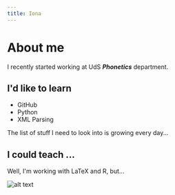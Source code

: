 ```yaml
---
title: Iona
---
```


About me
===========

I recently started working at UdS ***Phonetics*** department.

I'd like to learn
--------------------

* GitHub
* Python
* XML Parsing

The list of stuff I need to look into is growing every day...


I could teach ...
--------------------

Well, I'm working with LaTeX and R, but...


![alt text](http://www.uni-saarland.de/verwalt/presse/campus/2001/2/bilder/Uni-Logo.jpg "Does that work?")
